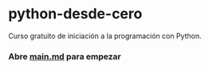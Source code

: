 # python-desde-cero

Curso gratuito de iniciación a la programación con Python.

### Abre [main.md](main.md) para empezar
